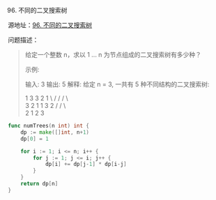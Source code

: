 96. 不同的二叉搜索树

源地址：[96. 不同的二叉搜索树](https://leetcode-cn.com/problems/unique-binary-search-trees/)

问题描述：

>给定一个整数 n，求以 1 ... n 为节点组成的二叉搜索树有多少种？
>
>示例:
>
>输入: 3
>输出: 5
>解释:
>给定 n = 3, 一共有 5 种不同结构的二叉搜索树:
>
>   1         3     3      2      1
>    \       /     /      / \      \
>     3     2     1      1   3      2
>    /     /       \                 \
>   2     1         2                 3

``` go
func numTrees(n int) int {
    dp := make([]int, n+1)
    dp[0] = 1

    for i := 1; i <= n; i++ {
        for j := 1; j <= i; j++ {
            dp[i] += dp[j-1] * dp[i-j]
        }
    }
    return dp[n]
}
```



